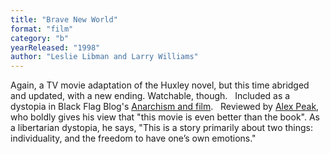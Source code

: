 ```yaml
---
title: "Brave New World"
format: "film"
category: "b"
yearReleased: "1998"
author: "Leslie Libman and Larry Williams"
---
```

Again, a TV movie adaptation of the Huxley novel, but this  time abridged and updated, with a new ending. Watchable, though.
 
Included as a dystopia in Black Flag Blog's <a href="https://translate.google.com/translate?hl=en&sl=da&tl=en&u=https://sortefane.wordpress.com/r/anarkisme-og-film/">Anarchism and film</a>.
 
Reviewed by <a href="http://alexpeak.com/art/films/bnw1980/">Alex Peak</a>, who boldly gives  his view that "this movie is even better than the book". As a libertarian  dystopia, he says, "This is a story primarily about two things: individuality,  and the freedom to have one’s own emotions."
 
 
